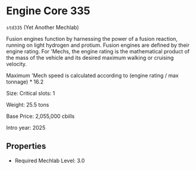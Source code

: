 # Engine Core 335

`std335` (Yet Another Mechlab)

Fusion engines function by harnessing the power of a fusion reaction, running on light hydrogen and protium. Fusion engines are defined by their engine rating. For 'Mechs, the engine rating is the mathematical product of the mass of the vehicle and its desired maximum walking or cruising velocity.

Maximum 'Mech speed is calculated according to (engine rating / max tonnage) * 16.2

Size: Critical slots: 1

Weight: 25.5 tons

Base Price: 2,055,000 cbills

Intro year: 2025

## Properties
* Required Mechlab Level: 3.0 
